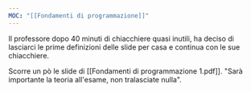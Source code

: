 ```yaml
---
MOC: "[[Fondamenti di programmazione]]"
---
```

Il professore dopo 40 minuti di chiacchiere quasi inutili, ha deciso di lasciarci le prime definizioni delle slide per casa e continua con le sue chiacchiere.

Scorre un pò le slide di [[Fondamenti di programmazione 1.pdf]].
"Sarà importante la teoria all'esame, non tralasciate nulla".

